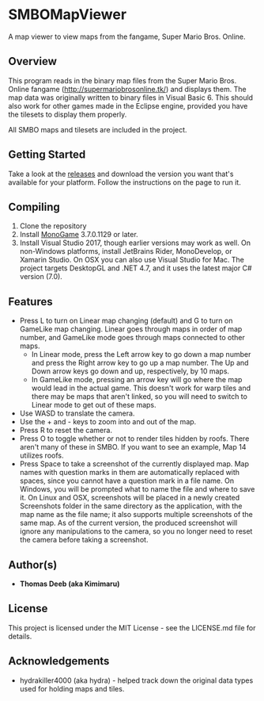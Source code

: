 # SMBOMapViewer
A map viewer to view maps from the fangame, Super Mario Bros. Online.


## Overview
This program reads in the binary map files from the Super Mario Bros. Online fangame (http://supermariobrosonline.tk/) and displays them. The map data was originally written to binary files in Visual Basic 6. This should also work for other games made in the Eclipse engine, provided you have the tilesets to display them properly.

All SMBO maps and tilesets are included in the project.

## Getting Started
Take a look at the [releases](https://github.com/tdeeb/SMBOMapViewer/releases) and download the version you want that's available for your platform. Follow the instructions on the page to run it.

## Compiling
1. Clone the repository
2. Install [MonoGame](https://github.com/MonoGame/MonoGame) 3.7.0.1129 or later.
3. Install Visual Studio 2017, though earlier versions may work as well. On non-Windows platforms, install JetBrains Rider, MonoDevelop, or Xamarin Studio. On OSX you can also use Visual Studio for Mac. The project targets DesktopGL and .NET 4.7, and it uses the latest major C# version (7.0).

## Features
* Press L to turn on Linear map changing (default) and G to turn on GameLike map changing. Linear goes through maps in order of map number, and GameLike mode goes through maps connected to other maps.
    * In Linear mode, press the Left arrow key to go down a map number and press the Right arrow key to go up a map number. The Up and Down arrow keys go down and up, respectively, by 10 maps.
    * In GameLike mode, pressing an arrow key will go where the map would lead in the actual game. This doesn't work for warp tiles and there may be maps that aren't linked, so you will need to switch to Linear mode to get out of these maps.
* Use WASD to translate the camera.
* Use the + and - keys to zoom into and out of the map.
* Press R to reset the camera.
* Press O to toggle whether or not to render tiles hidden by roofs. There aren't many of these in SMBO. If you want to see an example, Map 14 utilizes roofs.
* Press Space to take a screenshot of the currently displayed map. Map names with question marks in them are automatically replaced with spaces, since you cannot have a question mark in a file name. On Windows, you will be prompted what to name the file and where to save it. On Linux and OSX, screenshots will be placed in a newly created Screenshots folder in the same directory as the application, with the map name as the file name; it also supports multiple screenshots of the same map. As of the current version, the produced screenshot will ignore any manipulations to the camera, so you no longer need to reset the camera before taking a screenshot.

## Author(s)
* **Thomas Deeb (aka Kimimaru)**

## License
This project is licensed under the MIT License - see the LICENSE.md file for details.

## Acknowledgements
* hydrakiller4000 (aka hydra) - helped track down the original data types used for holding maps and tiles.